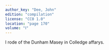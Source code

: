 ```yaml
---
author_key: "Dee, John"
edition: "compilation"
license: "CC0 1.0"
location: "page 170"
volume: "Ⅰ"
---
```

I rode of the Dunham Masey in Colledge affarys.
